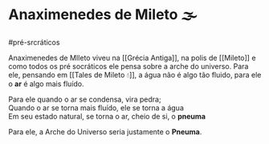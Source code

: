 # Anaximenedes de Mileto 🌫
#pré-srcráticos 

Anaximenedes de MIleto viveu na [[Grécia Antiga]], na polis de [[Mileto]] e como todos os pré socráticos ele pensa sobre a arche do universo. Para ele, pensando em [[Tales de Mileto 💧]], a água não é algo tão fluido, para ele o **ar** é algo mais fluído.

Para ele quando o ar se condensa, vira pedra;  
Quando o ar se torna mais fluído, ele se torna a água  
Em seu estado natural, se torna o ar, cheio de si, o **pneuma**

Para ele, a Arche do Universo seria justamente o **Pneuma**.
